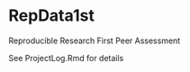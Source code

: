 RepData1st
==========

Reproducible Research First Peer Assessment

See ProjectLog.Rmd for details

